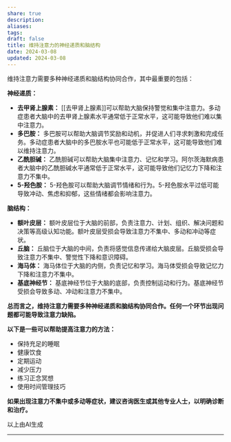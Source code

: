 ```yaml
---
share: true
description: 
aliases: 
tags:
draft: false
title: 维持注意力的神经递质和脑结构
date: 2024-03-08
updated: 2024-03-08
---
```

维持注意力需要多种神经递质和脑结构协同合作，其中最重要的包括：

**神经递质：**

- **去甲肾上腺素：** [[去甲肾上腺素]]可以帮助大脑保持警觉和集中注意力。多动症患者大脑中的去甲肾上腺素水平通常低于正常水平，这可能导致他们难以集中注意力。
- **多巴胺：** 多巴胺可以帮助大脑调节奖励和动机，并促进人们寻求刺激和完成任务。多动症患者大脑中的多巴胺水平也可能低于正常水平，这可能导致他们难以维持注意力。
- **乙酰胆碱：** 乙酰胆碱可以帮助大脑集中注意力、记忆和学习。阿尔茨海默病患者大脑中的乙酰胆碱水平通常低于正常水平，这可能导致他们记忆力下降和注意力不集中。
- **5-羟色胺：** 5-羟色胺可以帮助大脑调节情绪和行为。5-羟色胺水平过低可能导致冲动、焦虑和抑郁，这些情绪都会影响注意力。

**脑结构：**

- **额叶皮层：** 额叶皮层位于大脑的前部，负责注意力、计划、组织、解决问题和决策等高级认知功能。额叶皮层受损会导致注意力不集中、多动和冲动等症状。
- **丘脑：** 丘脑位于大脑的中间，负责将感觉信息传递给大脑皮层。丘脑受损会导致注意力不集中、警觉性下降和意识障碍。
- **海马体：** 海马体位于大脑的内侧，负责记忆和学习。海马体受损会导致记忆力下降和注意力不集中。
- **基底神经节：** 基底神经节位于大脑的底部，负责控制运动和行为。基底神经节受损会导致多动、冲动和注意力不集中。

**总而言之，维持注意力需要多种神经递质和脑结构协同合作。任何一个环节出现问题都可能导致注意力缺陷。**

**以下是一些可以帮助提高注意力的方法：**

- 保持充足的睡眠
- 健康饮食
- 定期运动
- 减少压力
- 练习正念冥想
- 使用时间管理技巧

**如果出现注意力不集中或多动等症状，建议咨询医生或其他专业人士，以明确诊断和治疗。**

以上由AI生成

---
